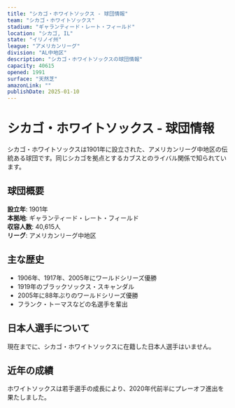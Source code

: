 ```yaml
---
title: "シカゴ・ホワイトソックス - 球団情報"
team: "シカゴ・ホワイトソックス"
stadium: "ギャランティード・レート・フィールド"
location: "シカゴ, IL"
state: "イリノイ州"
league: "アメリカンリーグ"
division: "AL中地区"
description: "シカゴ・ホワイトソックスの球団情報"
capacity: 40615
opened: 1991
surface: "天然芝"
amazonLink: ""
publishDate: 2025-01-10
---
```


# シカゴ・ホワイトソックス - 球団情報

シカゴ・ホワイトソックスは1901年に設立された、アメリカンリーグ中地区の伝統ある球団です。同じシカゴを拠点とするカブスとのライバル関係で知られています。

## 球団概要

**設立年**: 1901年  
**本拠地**: ギャランティード・レート・フィールド  
**収容人数**: 40,615人  
**リーグ**: アメリカンリーグ中地区  

## 主な歴史

- 1906年、1917年、2005年にワールドシリーズ優勝
- 1919年のブラックソックス・スキャンダル
- 2005年に88年ぶりのワールドシリーズ優勝
- フランク・トーマスなどの名選手を輩出

## 日本人選手について

現在までに、シカゴ・ホワイトソックスに在籍した日本人選手はいません。

## 近年の成績

ホワイトソックスは若手選手の成長により、2020年代前半にプレーオフ進出を果たしました。